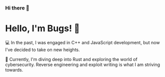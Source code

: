 ### Hi there 👋

# Hello, I'm Bugs! 👋

:computer: In the past, I was engaged in C++ and JavaScript development, but now I've decided to take on new heights.

:book: Currently, I'm diving deep into Rust and exploring the world of cybersecurity. Reverse engineering and exploit writing is what I am striving towards.
